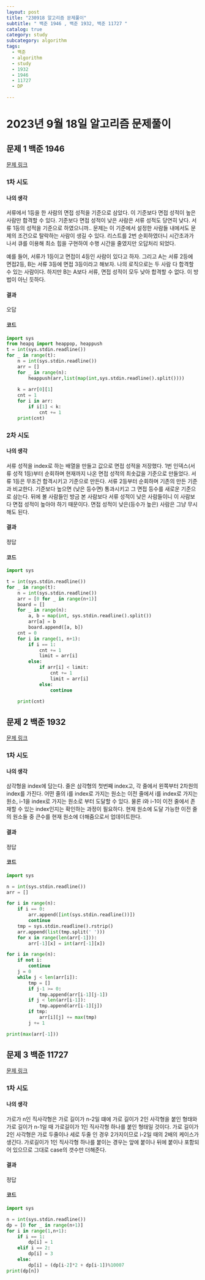 ```yaml
---
layout: post
title: "230918 알고리즘 문제풀이"
subtitle: " 백준 1946 , 백준 1932, 백준 11727 "
catalog: true
category: study
subcategory: algorithm
tags:
  - 백준
  - algorithm
  - study
  - 1932
  - 1946
  - 11727
  - DP

---
```


# 2023년 9월 18일 알고리즘 문제풀이

## 문제 1 백준 1946

[문제 링크](https://www.acmicpc.net/problem/1946)

### 1차 시도

#### 나의 생각

서류에서 1등을 한 사람의 면접 성적을 기준으로 삼았다. 이 기준보다 면접 성적이 높은 사람만 합격할 수 있다. 기준보다 면접 성적이 낮은 사람은 서류 성적도 당연히 낮다. 서류 1등의 성적을 기준으로 하였으니까.. 문제는 이 기준에서 설정한 사람들 내에서도 문제의 조건으로 탈락하는 사람이 생길 수 있다. 리스트를 2번 순회하였더니 시간초과가 나서 큐를 이용해 최소 힙을 구현하여 수행 시간을 줄였지만 오답처리 되었다.

예를 들어, 서류가 1등이고 면접이 4등인 사람이 있다고 하자. 그리고 A는 서류 2등에 면접2등, B는 서류 3등에 면접 3등이라고 해보자. 나의 로직으로는 두 사람 다 합격할 수 있는 사람이다. 하지만 B는 A보다 서류, 면접 성적이 모두 낮아 합격할 수 없다. 이 방법이 아닌 듯하다.

#### 결과

오답

#### 코드

```python
import sys
from heapq import heappop, heappush
t = int(sys.stdin.readline())
for _ in range(t):
    n = int(sys.stdin.readline())
    arr = []
    for _ in range(n):
        heappush(arr,list(map(int,sys.stdin.readline().split())))
        
    k = arr[0][1]
    cnt = 1
    for i in arr:
        if i[1] < k:
            cnt += 1
    print(cnt)
```

###  2차 시도

#### 나의 생각

서류 성적을 index로 하는 배열을 만들고 값으로 면접 성적을 저장했다. 1번 인덱스(서류 성적 1등)부터 순회하며 현재까지 나온 면접 성적의 최솟값을 기준으로 만들었다. 서류 1등은 무조건 합격시키고 기준으로 만든다. 서류 2등부터 순회하며 기존의 만든 기준과 비교한다. 기준보다 높으면 (낮은 등수면) 통과시키고 그 면접 등수를 새로운 기준으로 삼는다. 뒤에 볼 사람들인 방금 본 사람보다 서류 성적이 낮은 사람들이니 이 사람보다 면접 성적이 높아야 하기 때문이다. 면접 성적이 낮은(등수가 높은) 사람은 그냥 무시해도 된다.

#### 결과

정답

#### 코드

```python
import sys

t = int(sys.stdin.readline())
for _ in range(t):
    n = int(sys.stdin.readline())
    arr = [0 for _ in range(n+1)]
    board = []
    for _ in range(n):
        a, b = map(int, sys.stdin.readline().split())
        arr[a] = b
        board.append([a, b])
    cnt = 0
    for i in range(1, n+1):
        if i == 1:
            cnt += 1
            limit = arr[i]
        else:
            if arr[i] < limit:
                cnt += 1
                limit = arr[i]
            else:
                continue

    print(cnt)

```



## 문제 2 백준 1932

[문제 링크](https://www.acmicpc.net/problem/1932)

### 1차 시도

#### 나의 생각

삼각형을 index에 담는다. 줄은 삼각형의 첫번째 index고, 각 줄에서 왼쪽부터 2차원의 index를 가진다. 어떤 줄의 i를 index로 가지는 원소는 이전 줄에서 i를 index로 가지는 원소, i-1을 index로 가지는 원소로 부터 도달할 수 있다. 물론 i와 i-1이 이전 줄에서 존재할 수 있는 index인지는 확인하는 과정이 필요하다. 현재 원소에 도달 가능한 이전 줄의 원소들 중 큰수를 현재 원소에 더해줌으로서 업데이트한다.

#### 결과

정답

#### 코드

```python
import sys

n = int(sys.stdin.readline())
arr = []

for i in range(n):
    if i == 0:
        arr.append([int(sys.stdin.readline())])
        continue
    tmp = sys.stdin.readline().rstrip()
    arr.append(list(tmp.split(' ')))
    for x in range(len(arr[-1])):
        arr[-1][x] = int(arr[-1][x])

for i in range(n):
    if not i:
        continue
    j = 0
    while j < len(arr[i]):
        tmp = []
        if j-1 >= 0:
            tmp.append(arr[i-1][j-1])
        if j < len(arr[i-1]):
            tmp.append(arr[i-1][j])
        if tmp:
            arr[i][j] += max(tmp)
        j += 1

print(max(arr[-1]))

```



## 문제 3 백준 11727

[문제 링크](https://www.acmicpc.net/problem/11727)

### 1차 시도

#### 나의 생각

가로가 n인 직사각형은 가로 길이가 n-2일 떄에 가로 길이가 2인 사각형을 붙인 형태와 가로 길이가 n-1일 때 가로길이가 1인 직사각형 하나를 붙인 형태일 것이다. 가로 길이가 2인 사각형은 가로 두줄이나 세로 두줄 인 경우 2가지이므로 i-2일 때의 2배의 케이스가 생긴다. 가로길이가 1인 직사각형 하나를 붙이는 경우는 앞에 붙이나 뒤에 붙이나 포함되어 있으므로 그대로 case의 갯수만 더해준다.

#### 결과

정답

#### 코드

```python
import sys

n = int(sys.stdin.readline())
dp = [0 for _ in range(n+1)]
for i in range(1,n+1):
    if i == 1:
        dp[i] = 1
    elif i == 2:
        dp[i] = 3
    else:
        dp[i] = (dp[i-2]*2 + dp[i-1])%10007
print(dp[n])

```

